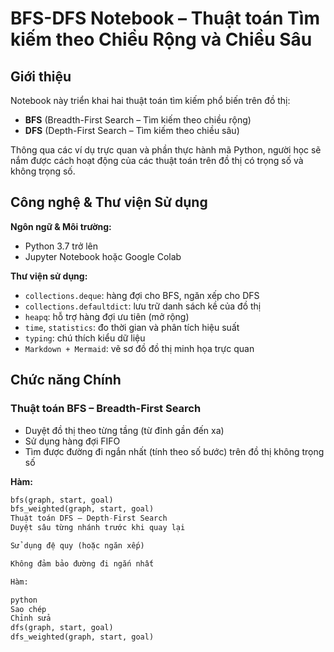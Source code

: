 # BFS-DFS Notebook – Thuật toán Tìm kiếm theo Chiều Rộng và Chiều Sâu

## Giới thiệu

Notebook này triển khai hai thuật toán tìm kiếm phổ biến trên đồ thị:

- **BFS** (Breadth-First Search – Tìm kiếm theo chiều rộng)
- **DFS** (Depth-First Search – Tìm kiếm theo chiều sâu)

Thông qua các ví dụ trực quan và phần thực hành mã Python, người học sẽ nắm được cách hoạt động của các thuật toán trên đồ thị có trọng số và không trọng số.

## Công nghệ & Thư viện Sử dụng

**Ngôn ngữ & Môi trường:**  
- Python 3.7 trở lên  
- Jupyter Notebook hoặc Google Colab

**Thư viện sử dụng:**
- `collections.deque`: hàng đợi cho BFS, ngăn xếp cho DFS
- `collections.defaultdict`: lưu trữ danh sách kề của đồ thị
- `heapq`: hỗ trợ hàng đợi ưu tiên (mở rộng)
- `time`, `statistics`: đo thời gian và phân tích hiệu suất
- `typing`: chú thích kiểu dữ liệu
- `Markdown + Mermaid`: vẽ sơ đồ đồ thị minh họa trực quan

## Chức năng Chính

### Thuật toán BFS – Breadth-First Search
- Duyệt đồ thị theo từng tầng (từ đỉnh gần đến xa)
- Sử dụng hàng đợi FIFO
- Tìm được đường đi ngắn nhất (tính theo số bước) trên đồ thị không trọng số

**Hàm:**
```python
bfs(graph, start, goal)
bfs_weighted(graph, start, goal)
Thuật toán DFS – Depth-First Search
Duyệt sâu từng nhánh trước khi quay lại

Sử dụng đệ quy (hoặc ngăn xếp)

Không đảm bảo đường đi ngắn nhất

Hàm:

python
Sao chép
Chỉnh sửa
dfs(graph, start, goal)
dfs_weighted(graph, start, goal)

